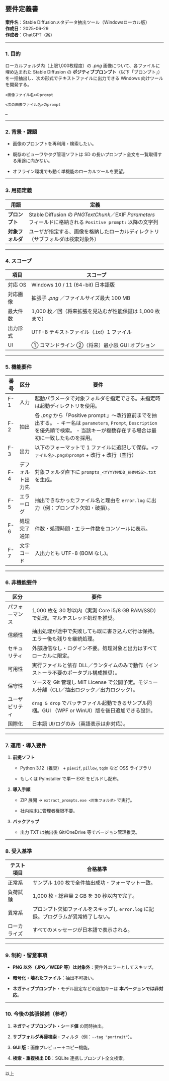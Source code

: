 ## 要件定義書

**案件名**：Stable Diffusionメタデータ抽出ツール（Windowsローカル版）  
**作成日**：2025-06-29  
**作成者**：ChatGPT（案）

---

### 1. 目的

ローカルフォルダ内（上限1,000枚程度）の _.png_ 画像について、各ファイルに埋め込まれた Stable Diffusion の **ポジティブプロンプト**（以下「プロンプト」）を一括抽出し、次の形式でテキストファイルに出力できる Windows 向けツールを開発する。

```
<画像ファイル名>のprompt

<次の画像ファイル名>のprompt

…
```

---

### 2. 背景・課題

- 画像のプロンプトを再利用・検索したい。
    
- 既存のビューワやタグ管理ソフトは SD の長いプロンプト全文を一覧取得する用途に向かない。
    
- オフライン環境でも動く単機能のローカルツールを要望。
    

---

### 3. 用語定義

|用語|定義|
|---|---|
|**プロンプト**|Stable Diffusion の _PNGTextChunk_／EXIF _Parameters_ フィールドに格納される `Positive prompt:` 以降の文字列|
|**対象フォルダ**|ユーザが指定する、画像を格納したローカルディレクトリ（サブフォルダは検索対象外）|

---

### 4. スコープ

|項目|スコープ|
|---|---|
|対応 OS|Windows 10 / 11 (64-bit) 日本語版|
|対応画像|拡張子 _.png_ ／ファイルサイズ最大 100 MB|
|最大件数|1,000 枚／回（将来拡張を見込むが性能保証は 1,000 枚まで）|
|出力形式|UTF-8 テキストファイル（_.txt_）1 ファイル|
|UI|① コマンドライン ②（将来）最小限 GUI オプション|

---

### 5. 機能要件

|番号|区分|要件|
|---|---|---|
|F-1|入力|起動パラメータで対象フォルダを指定できる。未指定時は起動ディレクトリを使用。|
|F-2|抽出|各 _.png_ から「Positive prompt:」〜改行直前までを抽出する。 - キー名は `parameters`, `Prompt`, `Description` を優先順で検索。 - 当該キーが複数存在する場合は最初に一致したものを採用。|
|F-3|出力|以下のフォーマットで 1 ファイルに追記して保存。`<ファイル名>.pngのprompt` + 改行 + 改行（空行）|
|F-4|デフォルト出力先|対象フォルダ直下に `prompts_<YYYYMMDD_HHMMSS>.txt` を生成。|
|F-5|エラーログ|抽出できなかったファイル名と理由を `error.log` に出力（例：プロンプト欠如・破損）。|
|F-6|処理完了通知|件数・処理時間・エラー件数をコンソールに表示。|
|F-7|文字コード|入出力とも UTF-8 (BOM なし)。|

---

### 6. 非機能要件

|区分|要件|
|---|---|
|パフォーマンス|1,000 枚を 30 秒以内（実測 Core i5/8 GB RAM/SSD）で処理。マルチスレッド処理を推奨。|
|信頼性|抽出処理が途中で失敗しても既に書き込んだ行は保持。エラー後も残りを継続処理。|
|セキュリティ|外部通信なし・ログイン不要。処理対象と出力はすべてローカルに限定。|
|可用性|実行ファイルと依存 DLL／ランタイムのみで動作（インストーラ不要のポータブル構成推奨）。|
|保守性|ソースを Git 管理し MIT License で公開予定。モジュール分離（CLI／抽出ロジック／出力ロジック）。|
|ユーザビリティ|`drag & drop` でバッチファイル起動できるサンプル同梱。GUI （WPF or WinUI）版を後日追加できる設計。|
|国際化|日本語 UI/ログのみ（英語表示は非対応）。|

---

### 7. 運用・導入要件

1. **前提ソフト**
    
    - Python 3.12（推奨） + `piexif`, `pillow`, `tqdm` など OSS ライブラリ
        
    - もしくは PyInstaller で単一 EXE をビルドし配布。
        
2. **導入手順**
    
    - ZIP 展開 → `extract_prompts.exe <対象フォルダ>` で実行。
        
    - 社内端末に管理者権限不要。
        
3. **バックアップ**
    
    - 出力 TXT は抽出後 Git/OneDrive 等でバージョン管理推奨。
        

---

### 8. 受入基準

|テスト項目|合格基準|
|---|---|
|正常系|サンプル 100 枚で全件抽出成功・フォーマット一致。|
|負荷試験|1,000 枚・総容量 2 GB を 30 秒以内で完了。|
|異常系|プロンプト欠如ファイルをスキップし `error.log` に記録。プログラムが異常終了しない。|
|ローカライズ|すべてのメッセージが日本語で表示される。|

---

### 9. 制約・留意事項

- **PNG 以外（JPG／WEBP 等）は対象外**：要件外エラーとしてスキップ。
    
- **暗号化・壊れたファイル**：抽出不可扱い。
    
- **ネガティブプロンプト**・モデル設定などの追加キーは **本バージョンでは非対応**。
    
---

### 10. 今後の拡張候補（参考）

1. **ネガティブプロンプト・シード値** の同時抽出。
    
2. **サブフォルダ再帰検索**・フィルタ（例：`--tag "portrait"`）。
    
3. **GUI 版**：画像プレビュー＋コピー機能。
    
4. **検索・重複検出 DB**：SQLite 連携しプロンプト全文検索。
    

---

以上